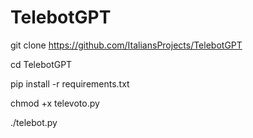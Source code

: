 # TelebotGPT
git clone https://github.com/ItaliansProjects/TelebotGPT

cd TelebotGPT

pip install -r requirements.txt

chmod +x televoto.py

./telebot.py